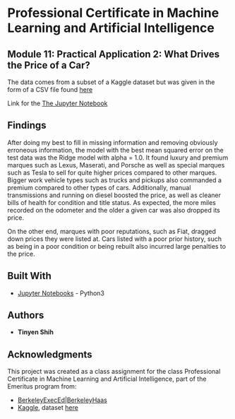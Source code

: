 # Professional Certificate in Machine Learning and Artificial Intelligence
## Module 11: Practical Application 2: What Drives the Price of a Car?

The data comes from a subset of a Kaggle dataset but was given in the form of a CSV file found [here](https://mo-pcco.s3.us-east-1.amazonaws.com/BH-PCMLAI/module_11/practical_application_II_starter.zip)

Link for the [The Jupyter Notebook](https://github.com/tshih94/car-price-model/blob/main/car-price.ipynb)

## Findings
After doing my best to fill in missing information and removing obviously erroneous information, the model with the best mean squared error on the test data was the Ridge model with alpha = 1.0. It found luxury and premium marques such as Lexus, Maserati, and Porsche as well as special marques such as Tesla to sell for quite higher prices compared to other marques. Bigger work vehicle types such as trucks and pickups also commanded a premium compared to other types of cars. Additionally, manual transmissions and running on diesel boosted the price, as well as cleaner bills of health for condition and title status. As expected, the more miles recorded on the odometer and the older a given car was also dropped its price.

On the other end, marques with poor reputations, such as Fiat, dragged down prices they were listed at. Cars listed with a poor prior history, such as being in a poor condition or being rebuilt also incurred large penalties to the price.

## Built With
* [Jupyter Notebooks](https://jupyter.org/) - Python3

## Authors

* **Tinyen Shih** 

## Acknowledgments
This project was created as a class assignment for the class Professional Certificate in Machine Learning and Artificial Intelligence, part of the Emeritus program from:
* [BerkeleyExecEd|BerkeleyHaas](https://em-executive.berkeley.edu/)
* [Kaggle](https://www.kaggle.com), dataset [here](https://mo-pcco.s3.us-east-1.amazonaws.com/BH-PCMLAI/module_11/practical_application_II_starter.zip)
